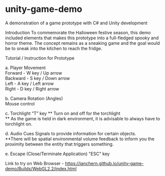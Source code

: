 # unity-game-demo
A demonstration of a game prototype with C# and Unity development


Introduction 
To commemorate the Halloween festive season, this demo included elements that makes this prototype into a full-fledged spooky and horror theme. The concept remains as a sneaking game and the goal would be to sneak into the kitchen to reach the fridge.

Tutorial / Instruction for Prototype

a.  Player Movement <br />
    Forward - W key / Up arrow <br />
    Backward - S key / Down arrow <br />
    Left - A key / Left arrow <br />
    Right - D key / Right arrow <br />
    
b.  Camera Rotation (Angles) <br />
    Mouse control

c.  Torchlight
    “T” key ** Turn on and off for the torchlight <br />
    ** As the game is held in dark environment, it is advisable to always have to torchlight on.

d.  Audio Cues
    Signals to provide information for certain objects. <br />
    **There will be spatial environmental volume feedback to inform you the proximity between the entity that triggers something.

e.  Escape (Close/Terminate Application) "ESC" key

Link to try on Web Browser - https://ianchern.github.io/unity-game-demo/Builds/WebGL2.2/index.html
